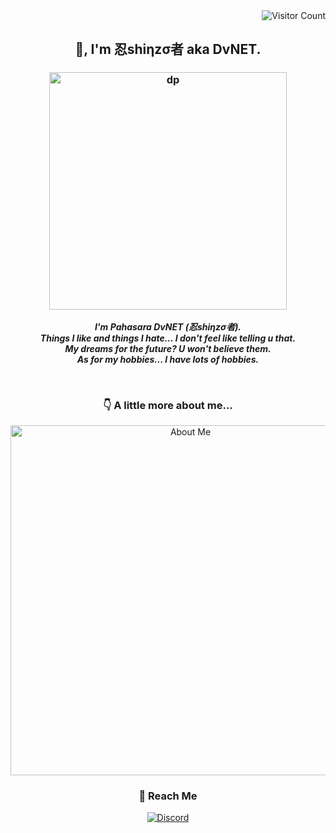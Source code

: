 <!DOCTYPE html>
<div align='right'> <img src="https://komarev.com/ghpvc/?username=Pahasara&color=blue" alt="Visitor Count"> </div>
<!-- ---------------------------------------------------------------------------------------------------- -->
<div align="center">
    <h2>🔐, I'm 忍shiηzσ者 aka DvNET.</h2>
    <h3>
        <img src="https://github.com/user-attachments/assets/81ac5e92-092c-4126-b797-f586f5372122" alt="dp" width="380px">
    </h3>
    

   <p align="center">
        <b><i>I'm Pahasara DvNET (忍shiηzσ者).<br>
        Things I like and things I hate... I don't feel like telling u that.<br>
        My dreams for the future? U won't believe them.<br>
        As for my hobbies... I have lots of hobbies.</i></b><br>
   </p>
</div> <br>
<!-- ---------------------------------------------------------------------------------------------------- -->

<div align="center">
    <h3 style="padding:0;"><b>👇 A little more about me...</b></h3>
    <img src="https://github.com/user-attachments/assets/43c2c96d-78f0-4293-ac7c-d913f013b6a3" alt="About Me"
        width="560">
</div>
<!-- ---------------------------------------------------------------------------------------------------- -->
<div align="center">
    <h3 style="padding:0;">💬 Reach Me</h3>
    <a href="https://discord.com/users/1083102293496451108">
        <img src="https://img.shields.io/badge/Discord-%235865F2.svg?style=for-the-badge&logo=discord&logoColor=white" alt="Discord">
    </a>
</div>
